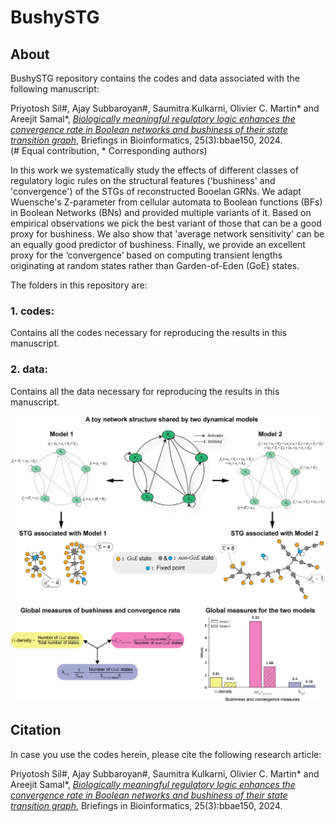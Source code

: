 # BushySTG
## About
BushySTG repository contains the codes and data associated with the following manuscript: 

Priyotosh Sil#, Ajay Subbaroyan#, Saumitra Kulkarni, Olivier C. Martin* and Areejit Samal*, 
[<i>Biologically meaningful regulatory logic enhances the convergence rate in Boolean networks and bushiness of their state transition graph</i>](https://academic.oup.com/bib/article/25/3/bbae150/7641194), Briefings in Bioinformatics, 25(3):bbae150, 2024. <br>
(# Equal contribution, * Corresponding authors)

In this work we systematically study the effects of different classes of regulatory logic rules on the structural features ('bushiness' and 'convergence') of the STGs of reconstructed Booelan GRNs. We adapt Wuensche's Z-parameter from cellular automata to Boolean functions (BFs) in Boolean Networks (BNs) and provided multiple variants of it. Based on empirical observations we pick the best variant of those that can be a good proxy for bushiness. We also show that 'average network sensitivity' can be an equally good predictor of bushiness. Finally, we provide an excellent proxy for the ‘convergence’ based on computing transient lengths originating at random states rather than Garden-of-Eden (GoE) states.

The folders in this repository are:

### 1. codes:
Contains all the codes necessary for reproducing the results in this manuscript.

### 2. data:
Contains all the data necessary for reproducing the results in this manuscript.

<img src="BushySTG_3_600.jpg">

## Citation
In case you use the codes herein, please cite the following research article:

Priyotosh Sil#, Ajay Subbaroyan#, Saumitra Kulkarni, Olivier C. Martin* and Areejit Samal*, 
[<i>Biologically meaningful regulatory logic enhances the convergence rate in Boolean networks and bushiness of their state transition graph</i>](https://academic.oup.com/bib/article/25/3/bbae150/7641194), Briefings in Bioinformatics, 25(3):bbae150, 2024.
